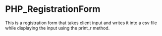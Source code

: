 # PHP_RegistrationForm
This is a registration form that takes client input and writes it into a csv file while displaying the input using the print_r method. 
